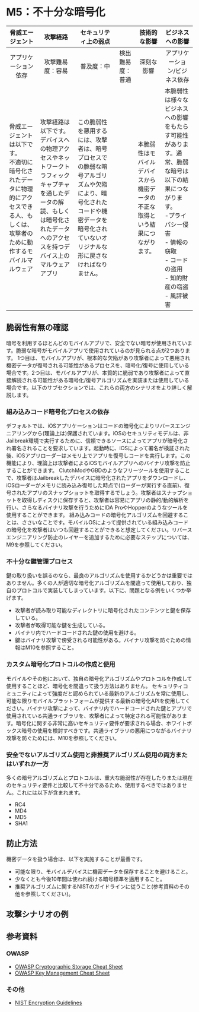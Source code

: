 # M5：不十分な暗号化

| <center>脅威エージェント</center> | <center>攻撃経路</center> | <center>セキュリティ上の弱点</center> || <center>技術的な影響</center> | <center>ビジネスへの影響</center> |
| -- | -- | -- | -- | -- | -- |
| <center>アプリケーション依存</center> | <center>攻撃難易度：容易</center> | <center>普及度：中</center> | <center>検出難易度：普通</center> | <center>深刻な影響</center> | <center>アプリケーション/ビジネス依存</center> |
| 脅威エージェントは以下です。 <br> 不適切に暗号化されたデータに物理的にアクセスできる人、もしくは、攻撃者のために動作するモバイルマルウェア | 攻撃経路は以下です。 <br> デバイスへの物理アクセスやネットワークトラフィックキャプチャを通したデータの解読、もしくは暗号化されたデータへのアクセスを持つデバイス上のマルウェアアプリ | この脆弱性を悪用するには、攻撃者は、暗号プロセスでの脆弱な暗号アルゴリズムや欠陥により、暗号化されたコードや機密データを暗号化されていないオリジナルな形に戻さなければなりません。 || 本脆弱性はモバイルデバイスから機密データの不正な取得という結果につながります。 | 本脆弱性は様々なビジネスへの影響をもたらす可能性があります。通常、脆弱な暗号は以下の結果につながります。 <br> -プライバシー侵害 <br> - 情報の窃取 <br> - コードの盗用 <br> - 知的財産の窃盗 <br> - 風評被害 |

## 脆弱性有無の確認
暗号を利用するほとんどのモバイルアプリで、安全でない暗号が使用されています。脆弱な暗号がモバイルアプリで使用されているのが見られる点が2つあります。
1つ目は、モバイルアプリが、根本的な欠陥があり攻撃者によって悪用され機密データが復号される可能性があるプロセスを、暗号化/復号に使用している場合です。2つ目は、モバイルアプリが、本質的に脆弱であり攻撃者によって直接解読される可能性がある暗号化/復号アルゴリズムを実装または使用している場合です。以下のサブセクションでは、これらの両方のシナリオをより詳しく解説します。
 
### 組み込みコード暗号化プロセスの依存
デフォルトでは、iOSアプリケーションはコードの暗号化によりリバースエンジニアリングから(理論上は)保護されています。iOSのセキュリティモデルは、非Jailbreak環境で実行するために、信頼できるソースによってアプリが暗号化され署名されることを要求しています。起動時に、iOSによって署名が検証された後、iOSアプリローダーはメモリ上でアプリを復号しコードを実行します。この機能により、理論上は攻撃者によるiOSモバイルアプリへのバイナリ攻撃を防止することができます。
ClutchModやGBDのようなフリーツールを使用することで、攻撃者はJailbreakしたデバイスに暗号化されたアプリをダウンロードし、iOSローダーがメモリに読み込み復号した時点で(ローダーが実行する直前)、復号されたアプリのスナップショットを取得するでしょう。攻撃者はスナップショットを取得しディスクに保存すると、攻撃者は容易にアプリの静的/動的解析を行い、さらなるバイナリ攻撃を行うためにIDA ProやHopperのようなツールを使用することができます。
組み込みコードの暗号化アルゴリズムを回避することは、ささいなことです。モバイルOSによって提供されている組み込みコードの暗号化を攻撃者はいつも回避することができると想定してください。リバースエンジニアリング防止のレイヤーを追加するために必要なステップについては、M9を参照してください。

### 不十分な鍵管理プロセス
鍵の取り扱いを誤るのなら、最良のアルゴリズムを使用するかどうかは重要ではありません。多くの人が適切な暗号化アルゴリズムを間違って使用しており、独自のプロトコルで実装してしまっています。以下に、問題となる例をいくつか挙げます。
 - 攻撃者が読み取り可能なディレクトリに暗号化されたコンテンツと鍵を保存している。
 - 攻撃者が取得可能な鍵を生成している。
 - バイナリ内でハードコードされた鍵の使用を避ける。
 - 鍵はバイナリ攻撃で傍受される可能性がある。バイナリ攻撃を防ぐための情報はM10を参照すること。
 
### カスタム暗号化プロトコルの作成と使用
モバイルやその他において、独自の暗号化アルゴリズムやプロトコルを作成して使用することほど、暗号化を間違って扱う方法はありません。
セキュリティコミュニティによって強度だと認められている最新のアルゴリズムを常に使用し、可能な限りモバイルプラットフォームが提供する最新の暗号化APIを使用してください。バイナリ攻撃によって、バイナリ内でハードコードされた鍵とアプリで使用されている共通ライブラリを、攻撃者によって特定される可能性があります。暗号化に関する非常に高いセキュリティ要件が要求される場合、ホワイトボックス暗号の使用を検討すべきです。共通ライブラリの悪用につながるバイナリ攻撃を防ぐためには、M10を参照してください。
 
### 安全でないアルゴリズム使用と非推奨アルゴリズム使用の両方またはいずれか一方
多くの暗号アルゴリズムとプロトコルは、重大な脆弱性が存在したりまたは現在のセキュリティ要件と比較して不十分であるため、使用するべきではありません。これには以下が含まれます。
 - RC4
 - MD4
 - MD5
 - SHA1


## 防止方法
機密データを扱う場合は、以下を実施することが最善です。
 - 可能な限り、モバイルデバイスに機密データを保存することを避けること。
 - 少なくとも今後10年間は使われ続ける暗号標準を適用すること。
 - 推奨アルゴリズムに関するNISTのガイドラインに従うこと(参考資料のその他を参照してください)。


## 攻撃シナリオの例


## 参考資料
### OWASP
 - [OWASP Cryptographic Storage Cheat Sheet](https://www.owasp.org/index.php/Cryptographic_Storage_Cheat_Sheet)
 - [OWASP Key Management Cheat Sheet](https://www.owasp.org/index.php/Key_Management_Cheat_Sheet)
 
### その他
 - [NIST Encryption Guidelines](http://csrc.nist.gov/publications/drafts/800-175/sp800-175b_draft.pdf)
